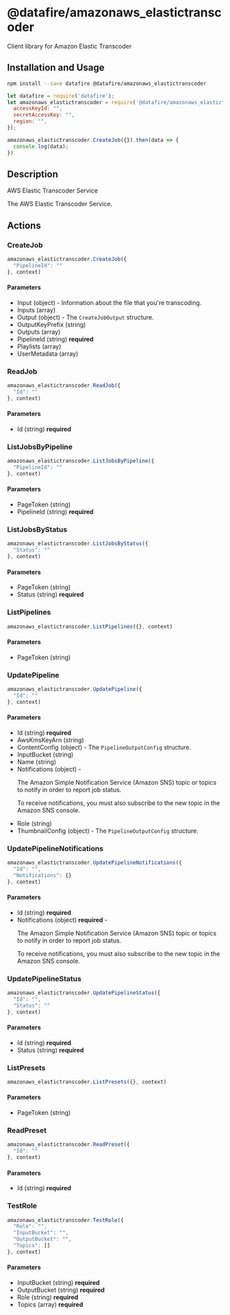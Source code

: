 # @datafire/amazonaws_elastictranscoder

Client library for Amazon Elastic Transcoder

## Installation and Usage
```bash
npm install --save datafire @datafire/amazonaws_elastictranscoder
```

```js
let datafire = require('datafire');
let amazonaws_elastictranscoder = require('@datafire/amazonaws_elastictranscoder').create({
  accessKeyId: "",
  secretAccessKey: "",
  region: "",
});

amazonaws_elastictranscoder.CreateJob({}).then(data => {
  console.log(data);
})
```

## Description
<fullname>AWS Elastic Transcoder Service</fullname> <p>The AWS Elastic Transcoder Service.</p>

## Actions
### CreateJob



```js
amazonaws_elastictranscoder.CreateJob({
  "PipelineId": ""
}, context)
```

#### Parameters
* Input (object) - Information about the file that you're transcoding.
* Inputs (array)
* Output (object) - The <code>CreateJobOutput</code> structure.
* OutputKeyPrefix (string)
* Outputs (array)
* PipelineId (string) **required**
* Playlists (array)
* UserMetadata (array)

### ReadJob



```js
amazonaws_elastictranscoder.ReadJob({
  "Id": ""
}, context)
```

#### Parameters
* Id (string) **required**

### ListJobsByPipeline



```js
amazonaws_elastictranscoder.ListJobsByPipeline({
  "PipelineId": ""
}, context)
```

#### Parameters
* PageToken (string)
* PipelineId (string) **required**

### ListJobsByStatus



```js
amazonaws_elastictranscoder.ListJobsByStatus({
  "Status": ""
}, context)
```

#### Parameters
* PageToken (string)
* Status (string) **required**

### ListPipelines



```js
amazonaws_elastictranscoder.ListPipelines({}, context)
```

#### Parameters
* PageToken (string)

### UpdatePipeline



```js
amazonaws_elastictranscoder.UpdatePipeline({
  "Id": ""
}, context)
```

#### Parameters
* Id (string) **required**
* AwsKmsKeyArn (string)
* ContentConfig (object) - The <code>PipelineOutputConfig</code> structure.
* InputBucket (string)
* Name (string)
* Notifications (object) - <p>The Amazon Simple Notification Service (Amazon SNS) topic or topics to notify in order to report job status.</p> <important> <p>To receive notifications, you must also subscribe to the new topic in the Amazon SNS console.</p> </important>
* Role (string)
* ThumbnailConfig (object) - The <code>PipelineOutputConfig</code> structure.

### UpdatePipelineNotifications



```js
amazonaws_elastictranscoder.UpdatePipelineNotifications({
  "Id": "",
  "Notifications": {}
}, context)
```

#### Parameters
* Id (string) **required**
* Notifications (object) **required** - <p>The Amazon Simple Notification Service (Amazon SNS) topic or topics to notify in order to report job status.</p> <important> <p>To receive notifications, you must also subscribe to the new topic in the Amazon SNS console.</p> </important>

### UpdatePipelineStatus



```js
amazonaws_elastictranscoder.UpdatePipelineStatus({
  "Id": "",
  "Status": ""
}, context)
```

#### Parameters
* Id (string) **required**
* Status (string) **required**

### ListPresets



```js
amazonaws_elastictranscoder.ListPresets({}, context)
```

#### Parameters
* PageToken (string)

### ReadPreset



```js
amazonaws_elastictranscoder.ReadPreset({
  "Id": ""
}, context)
```

#### Parameters
* Id (string) **required**

### TestRole



```js
amazonaws_elastictranscoder.TestRole({
  "Role": "",
  "InputBucket": "",
  "OutputBucket": "",
  "Topics": []
}, context)
```

#### Parameters
* InputBucket (string) **required**
* OutputBucket (string) **required**
* Role (string) **required**
* Topics (array) **required**


